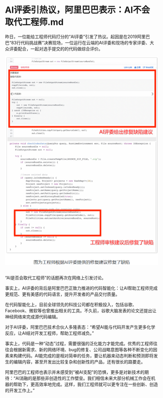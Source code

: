 # AI评委引热议，阿里巴巴表示：AI不会取代工程师.md

昨日，一位能给工程师代码打分的“AI评委”引发了热议。起因是在2019阿里巴巴“83行代码挑战赛”决赛现场，一位运行在云端的AI评委和现场的专家评委、大众评委配合，一起对选手提交的的代码做综合评价。

<div style="text-align:center" align="center">
<img src="/images/AI评委引热议，阿里巴巴表示：AI不会取代工程师1.png" align="center" />
</div>
</br>

“AI是否会取代工程师”的话题再次在网络上引发讨论。

事实上，AI评委的背后是阿里巴巴正致力推进的代码智能化：让AI帮助工程师完成更规范、更有美感的代码语言，提升开发者的产品交付质量。

在代码智能化上，目前全球领先的科技公司都在积极投入，包括谷歌、Facebook、微软等也曾推出相关的工具。不久前，谷歌大脑发表的论文还提出让神经网络来完成源代码编辑。

对于AI评委，阿里巴巴技术合伙人多隆表态：“希望AI能与代码开发产生更多化学反应，让AI结对开发工程师，帮助工程师减负。”

事实上，代码是一种“动态”过程，需要很强的泛化能力才能完成。优秀的工程师往往会根据新需求、新的网络环境、bug的修复、公司战略意图等各种不断变化的因素来构建代码。AI能完成的是相对简单的任务，要让机器来动态判断和预测即将发生的编辑内容，甚至开发出比较复杂和创新性的产品，还有很长的路要走。

阿里巴巴的工程师也表示并未感受到“被AI支配”的恐惧，更多是对新技术的期待：“AI消融的是那些非创造性的工作壁垒。我们相信未来大部分机械工作会在机器的帮助下，更高效率地完成。这样，我们工程师就可以更专注在一些创新、创造的开发工作上。”
